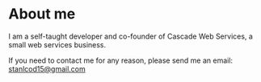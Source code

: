 # About me
I am a self-taught developer and co-founder of Cascade Web Services, a small web services business.

If you need to contact me for any reason, please send me an email: stanlcod15@gmail.com
<!---
Kodlak15/Kodlak15 is a ✨ special ✨ repository because its `README.md` (this file) appears on your GitHub profile.
You can click the Preview link to take a look at your changes.
--->
